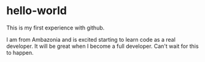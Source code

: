 # hello-world
This is my first experience with github.

I am from Ambazonia and is excited starting to learn code as a real developer. It will be great when I become a full developer. Can't wait for this to happen.
